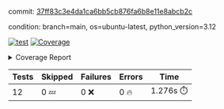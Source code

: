 commit: [37ff83c3e4da1ca6bb5cb876fa6b8e11e8abcb2c](https://github.com/rcmdnk/inherit-docstring/tree/37ff83c3e4da1ca6bb5cb876fa6b8e11e8abcb2c)

condition: branch=main, os=ubuntu-latest, python_version=3.12

[![test](https://github.com/rcmdnk/inherit-docstring/actions/workflows/test.yml/badge.svg)](https://github.com/rcmdnk/inherit-docstring/actions/runs/9200305461)
<a href="https://github.com/rcmdnk/inherit-docstring/blob/37ff83c3e4da1ca6bb5cb876fa6b8e11e8abcb2c/README.md"><img alt="Coverage" src="https://img.shields.io/badge/Coverage-100%25-brightgreen.svg" /></a><details><summary>Coverage Report </summary><table><tr><th>File</th><th>Stmts</th><th>Miss</th><th>Cover</th></tr><tbody><tr><td><b>TOTAL</b></td><td><b>114</b></td><td><b>0</b></td><td><b>100%</b></td></tr></tbody></table></details>

| Tests | Skipped | Failures | Errors | Time |
| ----- | ------- | -------- | -------- | ------------------ |
| 12 | 0 :zzz: | 0 :x: | 0 :fire: | 1.276s :stopwatch: |

